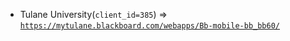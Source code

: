  - Tulane University(`client_id=385`) => [`https://mytulane.blackboard.com/webapps/Bb-mobile-bb_bb60/`](https://mytulane.blackboard.com/webapps/Bb-mobile-bb_bb60/)
